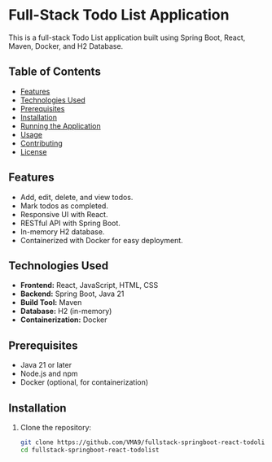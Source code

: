 # Full-Stack Todo List Application

This is a full-stack Todo List application built using Spring Boot, React, Maven, Docker, and H2 Database.

## Table of Contents

- [Features](#features)
- [Technologies Used](#technologies-used)
- [Prerequisites](#prerequisites)
- [Installation](#installation)
- [Running the Application](#running-the-application)
- [Usage](#usage)
- [Contributing](#contributing)
- [License](#license)

## Features

- Add, edit, delete, and view todos.
- Mark todos as completed.
- Responsive UI with React.
- RESTful API with Spring Boot.
- In-memory H2 database.
- Containerized with Docker for easy deployment.

## Technologies Used

- **Frontend:** React, JavaScript, HTML, CSS
- **Backend:** Spring Boot, Java 21
- **Build Tool:** Maven
- **Database:** H2 (in-memory)
- **Containerization:** Docker

## Prerequisites

- Java 21 or later
- Node.js and npm
- Docker (optional, for containerization)

## Installation

1. Clone the repository:
   ```sh
   git clone https://github.com/VMA9/fullstack-springboot-react-todolist.git
   cd fullstack-springboot-react-todolist
